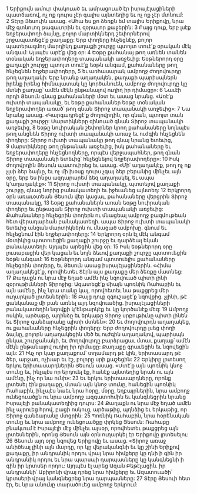 1 Երիքովն ամուր փակուած եւ ամրացուած էր իսրայէլացիների պատճառով, ոչ ոք դուրս չէր գալիս այնտեղից եւ ոչ ոք չէր մտնում: 2 Տէրը Յեսուին ասաց. «Ահա ես քո ձեռքն եմ տալիս Երիքովը, նրա մէջ գտնուող թագաւորին եւ զօրաւոր քաջերին: 3 Բայց դուք, երբ լսէք եղջերափողի ձայնը, բոլոր մարտիկներդ շեփորներով շրջապատեցէ՛ք քաղաքը: Երբ փողերը հնչեցնէք, բոլոր պատերազմող մարդիկդ քաղաքի շուրջը պտոյտ տուէ՛ք օրական մէկ անգամ: Այսպէս արէ՛ք վեց օր: 4 Եօթը քահանայ թող առնեն տանեն տօնական եղջերափողերը տապանակի առջեւից: Եօթներորդ օրը քաղաքի շուրջը պտոյտ տուէ՛ք եօթն անգամ, քահանաները թող հնչեցնեն եղջերափողերը, 5 եւ առհասարակ ամբողջ ժողովուրդը թող աղաղակի: Երբ նրանք աղաղակեն, քաղաքի պարիսպներն իրենք իրենց հիմնայատակ կը կործանուեն, ամբողջ ժողովուրդը կը մտնի քաղաք՝ ամէն մէկն ընթանալով ուղիղ իր դիմացը»: 6 Նաւէի որդի Յեսուն գնաց քահանաների մօտ եւ ասաց նրանց. «Առէ՛ք ուխտի տապանակը, եւ եօթը քահանաներ եօթը տօնական եղջերափողեր առած՝ թող գնան Տիրոջ տապանակի առջեւից»: 7 Նա նրանց ասաց. «Կարգադրեցէ՛ք ժողովրդին, որ գնան, պտոյտ տան քաղաքի շուրջը: Մարտիկները զինուած գնան Տիրոջ տապանակի առջեւից, 8 եօթը նուիրական շեփորներ կրող քահանաները նոյնպէս թող անցնեն Տիրոջ ուխտի տապանակի առաջ եւ ուժգին հնչեցնեն փողերը: Տիրոջ ուխտի տապանակը թող գնայ նրանց ետեւից, 9 մարտիկները թող ընթանան առջեւից, իսկ քահանաները եւ եղջերափողերը հնչեցնողները, որպէս վերջապահներ, թող գնան Տիրոջ տապանակի ետեւից՝ հնչեցնելով եղջերափողերը»:
10 Իսկ ժողովրդին Յեսուն պատուիրեց եւ ասաց. «Մի՛ աղաղակէք, թող ոչ ոք չլսի ձեր ձայնը, եւ ոչ մի խօսք դուրս չգայ ձեր բերանից մինչեւ այն օրը, երբ ես ինքս ազդարարեմ ձեզ աղաղակել, եւ ապա կ՚աղաղակէք»: 11 Տիրոջ ուխտի տապանակը, պտտելով քաղաքի շուրջը, գնաց նորից բանակատեղի եւ իջեւանեց այնտեղ:
12 Երկրորդ օրն առաւօտեան Յեսուն վեր կացաւ, քահանաները վերցրին Տիրոջ տապանակը, 13 եօթը քահանաներն առան եօթը նուիրական փողերը եւ ընթացան Տիրոջ ուխտի տապանակի առջեւից: Քահանաները հնչեցրին փողերն ու մնացեալ ամբողջ բազմութեան հետ վերադարձան բանակատեղի. ապա Տիրոջ ուխտի տապանակի ետեւից անցան մարտիկներն ու մնացած ամբոխը. գնում եւ հնչեցնում էին եղջերափողերը: 14 Երկրորդ օրն էլ մէկ անգամ մօտիկից պտտուեցին քաղաքի շուրջը եւ դարձեալ եկան բանակատեղի: Այդպէս արեցին վեց օր: 15 Իսկ եօթներորդ օրը լուսաբացին վեր կացան եւ նոյն ձեւով քաղաքի շուրջը պտտուեցին եօթն անգամ: 16 Եօթներորդ անգամ պտտուելիս քահանաները հնչեցրին փողերը, եւ Յեսուն ասաց իսրայէլացիներին. «Հիմա աղաղակեցէ՛ք, որովհետեւ Տէրն այս քաղաքը մեր ձեռքը մատնեց: 17 Քաղաքն ու նրա մէջ եղած ամէն ինչ նզովուած պիտի լինի զօրութիւնների Տիրոջից: Ազատեցէ՛ք միայն պոռնիկ Ռահաբին եւ այն ամէնը, ինչ նրա տանը կայ, որովհետեւ նա թաքցրեց մեր ուղարկած լրտեսներին: 18 Բայց դուք զգուշացէ՛ք նզովքից. չլինի, թէ ցանկանաք մի բան առնել այդ նզովուածից. իսրայէլացիների բանակատեղին նզովքի կ՚ենթարկէք եւ կը կործանէք մեզ: 19 Ամբողջ ոսկին, արծաթը, պղինձը եւ երկաթը Տիրոջ սրբութիւնը պիտի լինեն եւ Տիրոջ գանձարանը պիտի մտնեն»:
20 Եւ ժողովուրդն աղաղակեց, ու քահանաները հնչեցրին փողերը: Երբ ժողովուրդը լսեց փողի ձայնը, բոլորն աղաղակեցին մեծ եւ ուժգին աղաղակով, պարիսպն ընկաւ շուրջանակի, եւ ժողովուրդը բարձրացաւ մտաւ քաղաք՝ ամէն մէկն ընթանալով ուղիղ իր դիմացը: Քաղաքը գրաւեցին եւ նզովեցին այն: 21 Ինչ որ կար քաղաքում՝ տղամարդ թէ կին, երիտասարդ թէ ծեր, արջառ, ոչխար եւ էշ, բոլորը սրի քաշեցին:
22 Երկիրը լրտեսող երկու երիտասարդներին Յեսուն ասաց. «Մտէ՛ք այն պոռնիկ կնոջ տունը եւ, ինչպէս որ երդուել էք, հանէք այնտեղից նրան ու այն ամէնը, ինչ որ նա ունի»: 23 Եւ երկու երիտասարդները, որոնք լրտեսել էին քաղաքը, մտան այն կնոջ տունը, հանեցին պոռնիկ Ռահաբին, ինչպէս նաեւ նրա հօրը, մօրը, եղբայրներին, նրա ամբողջ ունեցուածքն ու նրա ամբողջ ազգատոհմին եւ կանգնեցրին նրանց Իսրայէլի բանակատեղիից դուրս: 24 Քաղաքն ու նրա մէջ եղած ամէն ինչ այրուեց հրով, բացի ոսկուց, արծաթից, պղնձից եւ երկաթից, որ Տիրոջ գանձարանը մտցրին: 25 Պոռնիկ Ռահաբին, նրա հօրենական տունը եւ նրա ամբողջ ունեցուածքը փրկեց Յեսուն: Ռահաբը բնակւում է Իսրայէլի մէջ մինչեւ այսօր, որովհետեւ թաքցրեց այն լրտեսներին, որոնց Յեսուն այն օրն ուղարկել էր Երիքովը լրտեսելու:
26 Յեսուն այդ օրը նզովեց Երիքովը եւ ասաց. «Տիրոջ առաջ անիծեալ լինի այն մարդը, որ կը վերականգնի եւ կը շինի Երիքով քաղաքը, իր անդրանիկ որդու վրայ նրա հիմքերը կը դնի ի գին իր անդրանիկ որդու եւ նրա պարսպի դարպասները կը կանգնեցնի ի գին իր կրտսեր որդու: Այդպէս էլ արեց Ազան Բեթէլացին. իր անդրանկի՝ Աբիրոնի վրայ դրեց նրա հիմքերը եւ Ազատուածի՝ կրտսերի վրայ կանգնեցրեց նրա դարպասները:
27 Տէրը Յեսուի հետ էր, եւ նրա անունը տարածուեց ամբողջ երկրում:
